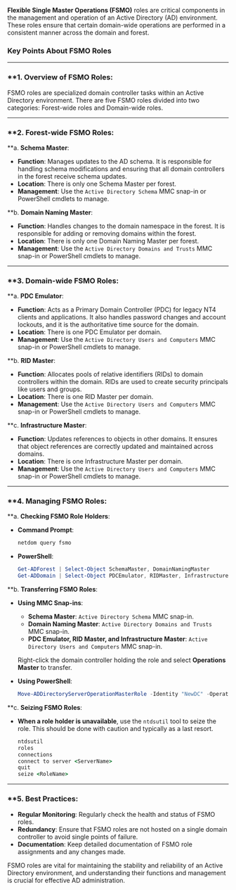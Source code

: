 **Flexible Single Master Operations (FSMO)** roles are critical components in the management and operation of an Active Directory (AD) environment. These roles ensure that certain domain-wide operations are performed in a consistent manner across the domain and forest.

### **Key Points About FSMO Roles**

---

### **1. **Overview of FSMO Roles**:

FSMO roles are specialized domain controller tasks within an Active Directory environment. There are five FSMO roles divided into two categories: Forest-wide roles and Domain-wide roles.

---

### **2. **Forest-wide FSMO Roles**:

**a. **Schema Master**:
- **Function**: Manages updates to the AD schema. It is responsible for handling schema modifications and ensuring that all domain controllers in the forest receive schema updates.
- **Location**: There is only one Schema Master per forest.
- **Management**: Use the `Active Directory Schema` MMC snap-in or PowerShell cmdlets to manage.

**b. **Domain Naming Master**:
- **Function**: Handles changes to the domain namespace in the forest. It is responsible for adding or removing domains within the forest.
- **Location**: There is only one Domain Naming Master per forest.
- **Management**: Use the `Active Directory Domains and Trusts` MMC snap-in or PowerShell cmdlets to manage.

---

### **3. **Domain-wide FSMO Roles**:

**a. **PDC Emulator**:
- **Function**: Acts as a Primary Domain Controller (PDC) for legacy NT4 clients and applications. It also handles password changes and account lockouts, and it is the authoritative time source for the domain.
- **Location**: There is one PDC Emulator per domain.
- **Management**: Use the `Active Directory Users and Computers` MMC snap-in or PowerShell cmdlets to manage.

**b. **RID Master**:
- **Function**: Allocates pools of relative identifiers (RIDs) to domain controllers within the domain. RIDs are used to create security principals like users and groups.
- **Location**: There is one RID Master per domain.
- **Management**: Use the `Active Directory Users and Computers` MMC snap-in or PowerShell cmdlets to manage.

**c. **Infrastructure Master**:
- **Function**: Updates references to objects in other domains. It ensures that object references are correctly updated and maintained across domains.
- **Location**: There is one Infrastructure Master per domain.
- **Management**: Use the `Active Directory Users and Computers` MMC snap-in or PowerShell cmdlets to manage.

---

### **4. **Managing FSMO Roles**:

**a. **Checking FSMO Role Holders**:
- **Command Prompt**:
  ```cmd
  netdom query fsmo
  ```
- **PowerShell**:
  ```powershell
  Get-ADForest | Select-Object SchemaMaster, DomainNamingMaster
  Get-ADDomain | Select-Object PDCEmulator, RIDMaster, InfrastructureMaster
  ```

**b. **Transferring FSMO Roles**:
- **Using MMC Snap-ins**:
  - **Schema Master**: `Active Directory Schema` MMC snap-in.
  - **Domain Naming Master**: `Active Directory Domains and Trusts` MMC snap-in.
  - **PDC Emulator, RID Master, and Infrastructure Master**: `Active Directory Users and Computers` MMC snap-in.
  
  Right-click the domain controller holding the role and select **Operations Master** to transfer.

- **Using PowerShell**:
  ```powershell
  Move-ADDirectoryServerOperationMasterRole -Identity "NewDC" -OperationMasterRole SchemaMaster, DomainNamingMaster, PDCEmulator, RIDMaster, InfrastructureMaster
  ```

**c. **Seizing FSMO Roles**:
- **When a role holder is unavailable**, use the `ntdsutil` tool to seize the role. This should be done with caution and typically as a last resort.
  ```cmd
  ntdsutil
  roles
  connections
  connect to server <ServerName>
  quit
  seize <RoleName>
  ```

---

### **5. **Best Practices**:

- **Regular Monitoring**: Regularly check the health and status of FSMO roles.
- **Redundancy**: Ensure that FSMO roles are not hosted on a single domain controller to avoid single points of failure.
- **Documentation**: Keep detailed documentation of FSMO role assignments and any changes made.

FSMO roles are vital for maintaining the stability and reliability of an Active Directory environment, and understanding their functions and management is crucial for effective AD administration.
